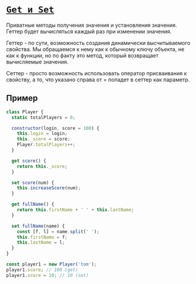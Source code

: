 # [`Get и Set`](../index.md)

Приватные методы получения значения и установления значения. Геттер будет вычисляться каждый раз при изменении значения.

Геттер - по сути, возможность создания динамически высчитываемого свойства. Мы обращаемся к нему как к обычному ключу объекта, не как к функции, но по факту это метод, который возвращает вычисляемые значения.

Сеттер - просто возможность использовать оператор присваивания к свойству, а то, что указано справа от = попадет в сеттер как параметр.

## Пример

```js
class Player {
  static totalPlayers = 0;

  constructor(login, score = 100) {
    this.login = login;
    this._score = score;
    Player.totalPlayers++;
  }

  get score() {
    return this._score;
  }

  set score(num) {
    this.increaseScore(num);
  }

  get fullName() {
    return this.firstName + ' ' + this.lastName;
  }

  set fullName(name) {
    const [f, l] = name.split(' ');
    this.firstName = f;
    this.lastName = l;
  }
}

const player1 = new Player('tom');
player1.score; // 100 (get)
player1.score = 10; // 10 (set)
```
